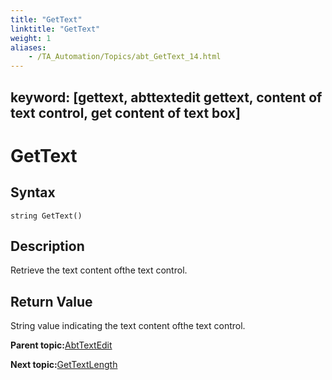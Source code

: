 ```yaml
--- 
title: "GetText"
linktitle: "GetText"
weight: 1
aliases: 
    - /TA_Automation/Topics/abt_GetText_14.html
---
```

keyword: [gettext, abttextedit gettext, content of text control, get content of text box]
---

# GetText

## Syntax

`string GetText()`

## Description

Retrieve the text content ofthe text control.

## Return Value

String value indicating the text content ofthe text control.

**Parent topic:**[AbtTextEdit](/TA_Automation/Topics/abt_AbtTextEdit.html)

**Next topic:**[GetTextLength](/TA_Automation/Topics/abt_GetTextLength_14.html)

